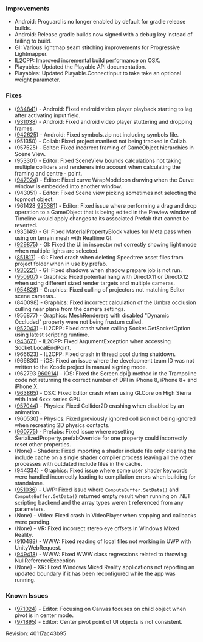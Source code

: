 ### Improvements

*   Android: Proguard is no longer enabled by default for gradle release builds.
*   Android: Release gradle builds now signed with a debug key instead of failing to build.
*   GI: Various lightmap seam stitching improvements for Progressive Lightmapper.
*   IL2CPP: Improved incremental build performance on OSX.
*   Playables: Updated the Playable API documentation.
*   Playables: Updated Playable.ConnectInput to take take an optional weight parameter.

### Fixes

*   ([934841](https://issuetracker.unity3d.com/product/unity/issues/guid/934841/)) - Android: Fixed android video player playback starting to lag after activating input field.
*   ([931038](https://issuetracker.unity3d.com/product/unity/issues/guid/931038/)) - Android: Fixed android video player stuttering and dropping frames.
*   ([942625](https://issuetracker.unity3d.com/product/unity/issues/guid/942625/)) - Android: Fixed symbols.zip not including symbols file.
*   (951350) - Collab: Fixed project manifest not being tracked in Collab.
*   (957525) - Editor: Fixed incorrect framing of GameObject hierarchies in Scene View.
*   ([953301](https://issuetracker.unity3d.com/product/unity/issues/guid/953301/)) - Editor: Fixed SceneView bounds calculations not taking multiple colliders and renderers into account when calculating the framing and centre - point.
*   ([947024](https://issuetracker.unity3d.com/product/unity/issues/guid/947024/)) - Editor: Fixed curve WrapModeIcon drawing when the Curve window is embedded into another window.
*   (943051) - Editor: Fixed Scene view picking sometimes not selecting the topmost object.
*   (961428 [925381](https://issuetracker.unity3d.com/product/unity/issues/guid/925381/)) - Editor: Fixed issue where performing a drag and drop operation to a GameObject that is being edited in the Preview window of Timeline would apply changes to its associated Prefab that cannot be reverted.
*   ([935149](https://issuetracker.unity3d.com/product/unity/issues/guid/935149/)) - GI: Fixed MaterialPropertyBlock values for Meta pass when using on terrain mesh with Realtime GI.
*   ([929875](https://issuetracker.unity3d.com/product/unity/issues/guid/929875/)) - GI: Fixed the UI in inspector not correctly showing light mode when multiple lights are selected.
*   ([851817](https://issuetracker.unity3d.com/product/unity/issues/guid/851817/)) - GI: Fixed crash when deleting Speedtree asset files from project folder when in use by prefab.
*   ([930221](https://issuetracker.unity3d.com/product/unity/issues/guid/930221/)) - GI: Fixed shadows when shadow prepare job is not run.
*   ([950907](https://issuetracker.unity3d.com/product/unity/issues/guid/950907/)) - Graphics: Fixed potential hang with DirectX11 or DirectX12 when using different sized render targets and multiple cameras.
*   ([954828](https://issuetracker.unity3d.com/product/unity/issues/guid/954828/)) - Graphics: Fixed culling of projectors not matching Editor scene cameras..
*   (840098) - Graphics: Fixed incorrect calculation of the Umbra occlusion culling near plane from the camera settings.
*   (956877) - Graphics: MeshRenderers with disabled "Dynamic Occluded" property were not being frustum culled.
*   ([952043](https://issuetracker.unity3d.com/product/unity/issues/guid/952403/)) - IL2CPP: Fixed crash when calling Socket.GetSocketOption using latest scripting runtime.
*   ([943671](https://issuetracker.unity3d.com/product/unity/issues/guid/943671/)) - IL2CPP: Fixed ArgumentException when accessing Socket.LocalEndPoint.
*   (966623) - IL2CPP: Fixed crash in thread pool during shutdown.
*   (966830) - iOS: Fixed an issue where the development team ID was not written to the Xcode project in manual signing mode.
*   (962793 [960914](https://issuetracker.unity3d.com/product/unity/issues/guid/960914/)) - iOS: Fixed the Screen.dpi() method in the Trampoline code not returning the correct number of DPI in iPhone 8, iPhone 8+ and iPhone X.
*   ([963865](https://issuetracker.unity3d.com/product/unity/issues/guid/956196/)) - OSX: Fixed Editor crash when using GLCore on High Sierra with Intel 6xxx series GPU.
*   ([957044](https://issuetracker.unity3d.com/product/unity/issues/guid/957044/)) - Physics: Fixed Collider2D crashing when disabled by an animation.
*   (960530) - Physics: Fixed previously ignored collision not being ignored when recreating 2D physics contacts.
*   ([960775](https://issuetracker.unity3d.com/product/unity/issues/guid/960775/)) - Prefabs: Fixed issue where resetting SerializedProperty.prefabOverride for one property could incorrectly reset other properties.
*   (None) - Shaders: Fixed importing a shader include file only clearing the include cache on a single shader compiler process leaving all the other processes with outdated include files in the cache.
*   ([944334](https://issuetracker.unity3d.com/product/unity/issues/guid/944334/)) - Graphics: Fixed issue where some user shader keywords were handled incorrectly leading to compilation errors when building for standalone.
*   ([951036](https://issuetracker.unity3d.com/product/unity/issues/guid/951036/)) - UWP: Fixed issue where `ComputeBuffer.SetData()` and `ComputeBuffer.GetData()` returned empty result when running on .NET scripting backend and the array types weren't referenced from any parameters.
*   (None) - Video: Fixed crash in VideoPlayer when stopping and callbacks were pending.
*   (None) - VR: Fixed incorrect stereo eye offsets in Windows Mixed Reality.
*   ([910488](https://issuetracker.unity3d.com/product/unity/issues/guid/910488/)) - WWW: Fixed reading of local files not working in UWP with UnityWebRequest.
*   ([949418](https://issuetracker.unity3d.com/product/unity/issues/guid/949418/)) - WWW: Fixed WWW class regressions related to throwing NullReferenceException
*   (None) - XR: Fixed Windows Mixed Reality applications not reporting an updated boundary if it has been reconfigured while the app was running.

### Known Issues

*   ([971024](https://issuetracker.unity3d.com/product/unity/issues/guid/971024/)) - Editor: Focusing on Canvas focuses on child object when pivot is in center mode.
*   ([971895](https://issuetracker.unity3d.com/product/unity/issues/guid/971895/)) - Editor: Center pivot point of UI objects is not consistent.

Revision: 40117ac43b95